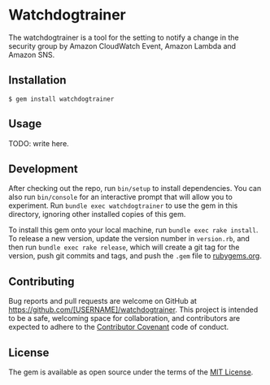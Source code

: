 # Watchdogtrainer

The watchdogtrainer is a tool for the setting to notify a change in the security group by Amazon CloudWatch Event, Amazon Lambda and Amazon SNS.

## Installation

```
$ gem install watchdogtrainer
```

## Usage

TODO: write here.

## Development

After checking out the repo, run `bin/setup` to install dependencies. You can also run `bin/console` for an interactive prompt that will allow you to experiment. Run `bundle exec watchdogtrainer` to use the gem in this directory, ignoring other installed copies of this gem.

To install this gem onto your local machine, run `bundle exec rake install`. To release a new version, update the version number in `version.rb`, and then run `bundle exec rake release`, which will create a git tag for the version, push git commits and tags, and push the `.gem` file to [rubygems.org](https://rubygems.org).

## Contributing

Bug reports and pull requests are welcome on GitHub at https://github.com/[USERNAME]/watchdogtrainer. This project is intended to be a safe, welcoming space for collaboration, and contributors are expected to adhere to the [Contributor Covenant](http://contributor-covenant.org) code of conduct.


## License

The gem is available as open source under the terms of the [MIT License](http://opensource.org/licenses/MIT).

